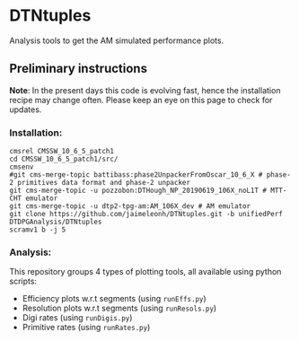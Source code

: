 # DTNtuples
Analysis tools to get the AM simulated performance plots. 

## Preliminary instructions
**Note**: 
In the present days this code is evolving fast, hence the installation recipe may change often. Please keep an eye on this page to check for updates.

### Installation:
```
cmsrel CMSSW_10_6_5_patch1
cd CMSSW_10_6_5_patch1/src/
cmsenv
#git cms-merge-topic battibass:phase2UnpackerFromOscar_10_6_X # phase-2 primitives data format and phase-2 unpacker
git cms-merge-topic -u pozzobon:DTHough_NP_20190619_106X_noL1T # MTT-CHT emulator
git cms-merge-topic -u dtp2-tpg-am:AM_106X_dev # AM emulator
git clone https://github.com/jaimeleonh/DTNtuples.git -b unifiedPerf DTDPGAnalysis/DTNtuples
scramv1 b -j 5
```
### Analysis:

This repository groups 4 types of plotting tools, all available using python scripts: 
- Efficiency plots w.r.t segments (using ```runEffs.py```)
- Resolution plots w.r.t segments (using ```runResols.py```)
- Digi rates (using ```runDigis.py```)
- Primitive rates (using ```runRates.py```)

